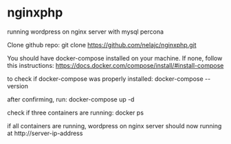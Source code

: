 # nginxphp
running wordpress on nginx server with mysql percona


Clone github repo:
git clone https://github.com/nelajc/nginxphp.git

You should have docker-compose installed on your machine. If none, follow this instructions: https://docs.docker.com/compose/install/#install-compose

to check if docker-compose was properly installed:
docker-compose --version

after confirming, run:
docker-compose up -d

check if three containers are running:
docker ps

if all containers are running, wordpress on nginx server should now running at http://server-ip-address
